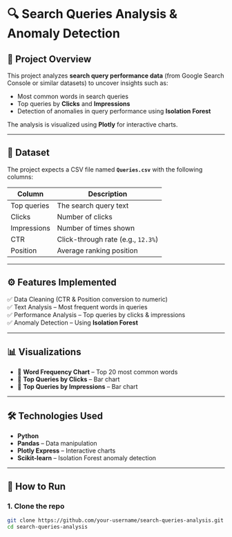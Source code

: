 # 🔍 Search Queries Analysis & Anomaly Detection  

## 📌 Project Overview  
This project analyzes **search query performance data** (from Google Search Console or similar datasets) to uncover insights such as:  
- Most common words in search queries  
- Top queries by **Clicks** and **Impressions**  
- Detection of anomalies in query performance using **Isolation Forest**  

The analysis is visualized using **Plotly** for interactive charts.  

---

## 📂 Dataset  
The project expects a CSV file named **`Queries.csv`** with the following columns:  

| Column        | Description |
|---------------|-------------|
| Top queries   | The search query text |
| Clicks        | Number of clicks |
| Impressions   | Number of times shown |
| CTR           | Click-through rate (e.g., `12.3%`) |
| Position      | Average ranking position |

---

## ⚙️ Features Implemented  
✅ Data Cleaning (CTR & Position conversion to numeric)  
✅ Text Analysis – Most frequent words in queries  
✅ Performance Analysis – Top queries by clicks & impressions  
✅ Anomaly Detection – Using **Isolation Forest**  

---

## 📊 Visualizations  
- 📌 **Word Frequency Chart** – Top 20 most common words  
- 📌 **Top Queries by Clicks** – Bar chart  
- 📌 **Top Queries by Impressions** – Bar chart  

---

## 🛠️ Technologies Used  
- **Python**  
- **Pandas** – Data manipulation  
- **Plotly Express** – Interactive charts  
- **Scikit-learn** – Isolation Forest anomaly detection  

---

## 🚀 How to Run  

### 1. Clone the repo  
```bash
git clone https://github.com/your-username/search-queries-analysis.git
cd search-queries-analysis
